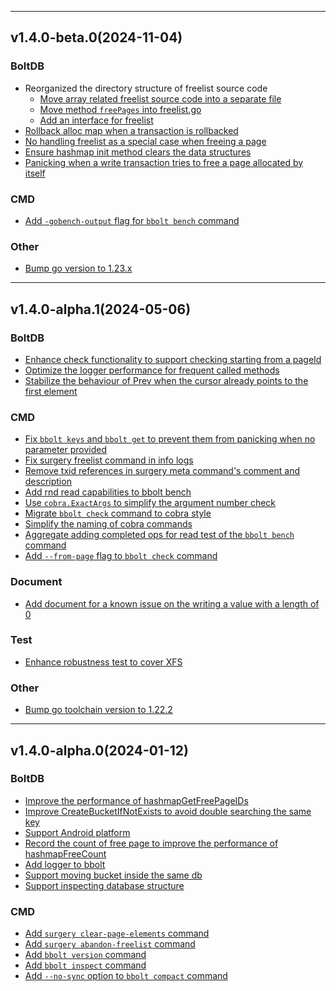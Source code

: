 
<hr>

## v1.4.0-beta.0(2024-11-04)

### BoltDB
- Reorganized the directory structure of freelist source code
  - [Move array related freelist source code into a separate file](https://github.com/etcd-io/bbolt/pull/777)
  - [Move method `freePages` into freelist.go](https://github.com/etcd-io/bbolt/pull/783)
  - [Add an interface for freelist](https://github.com/etcd-io/bbolt/pull/775)
- [Rollback alloc map when a transaction is rollbacked](https://github.com/etcd-io/bbolt/pull/819)
- [No handling freelist as a special case when freeing a page](https://github.com/etcd-io/bbolt/pull/788)
- [Ensure hashmap init method clears the data structures](https://github.com/etcd-io/bbolt/pull/794)
- [Panicking when a write transaction tries to free a page allocated by itself](https://github.com/etcd-io/bbolt/pull/792)

### CMD
- [Add `-gobench-output` flag for `bbolt bench` command](https://github.com/etcd-io/bbolt/pull/765)

### Other
- [Bump go version to 1.23.x](https://github.com/etcd-io/bbolt/pull/821)

<hr>

## v1.4.0-alpha.1(2024-05-06)

### BoltDB
- [Enhance check functionality to support checking starting from a pageId](https://github.com/etcd-io/bbolt/pull/659)
- [Optimize the logger performance for frequent called methods](https://github.com/etcd-io/bbolt/pull/741)
- [Stabilize the behaviour of Prev when the cursor already points to the first element](https://github.com/etcd-io/bbolt/pull/734)

### CMD
- [Fix `bbolt keys` and `bbolt get` to prevent them from panicking when no parameter provided](https://github.com/etcd-io/bbolt/pull/682)
- [Fix surgery freelist command in info logs](https://github.com/etcd-io/bbolt/pull/700)
- [Remove txid references in surgery meta command's comment and description](https://github.com/etcd-io/bbolt/pull/703)
- [Add rnd read capabilities to bbolt bench](https://github.com/etcd-io/bbolt/pull/711)
- [Use `cobra.ExactArgs` to simplify the argument number check](https://github.com/etcd-io/bbolt/pull/728)
- [Migrate `bbolt check` command to cobra style](https://github.com/etcd-io/bbolt/pull/723)
- [Simplify the naming of cobra commands](https://github.com/etcd-io/bbolt/pull/732)
- [Aggregate adding completed ops for read test of the `bbolt bench` command](https://github.com/etcd-io/bbolt/pull/721)
- [Add `--from-page` flag to `bbolt check` command](https://github.com/etcd-io/bbolt/pull/737)

### Document
- [Add document for a known issue on the writing a value with a length of 0](https://github.com/etcd-io/bbolt/pull/730)

### Test
- [Enhance robustness test to cover XFS](https://github.com/etcd-io/bbolt/pull/707)

### Other
- [Bump go toolchain version to 1.22.2](https://github.com/etcd-io/bbolt/pull/712)

<hr>

## v1.4.0-alpha.0(2024-01-12)

### BoltDB
- [Improve the performance of hashmapGetFreePageIDs](https://github.com/etcd-io/bbolt/pull/419)
- [Improve CreateBucketIfNotExists to avoid double searching the same key](https://github.com/etcd-io/bbolt/pull/532)
- [Support Android platform](https://github.com/etcd-io/bbolt/pull/571)
- [Record the count of free page to improve the performance of hashmapFreeCount](https://github.com/etcd-io/bbolt/pull/585)
- [Add logger to bbolt](https://github.com/etcd-io/bbolt/issues/509)
- [Support moving bucket inside the same db](https://github.com/etcd-io/bbolt/pull/635)
- [Support inspecting database structure](https://github.com/etcd-io/bbolt/pull/674)

### CMD
- [Add `surgery clear-page-elements` command](https://github.com/etcd-io/bbolt/pull/417)
- [Add `surgery abandon-freelist` command](https://github.com/etcd-io/bbolt/pull/443)
- [Add `bbolt version` command](https://github.com/etcd-io/bbolt/pull/552)
- [Add `bbolt inspect` command](https://github.com/etcd-io/bbolt/pull/674)
- [Add `--no-sync` option to `bbolt compact` command](https://github.com/etcd-io/bbolt/pull/290)
